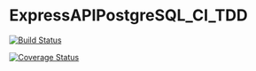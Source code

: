 # ExpressAPIPostgreSQL_CI_TDD

[![Build Status](https://travis-ci.org/sspangsberg/ExpressAPIPostgreSQL_CI_TDD.svg?branch=master)](https://travis-ci.org/sspangsberg/ExpressAPIPostgreSQL_CI_TDD)
 
[![Coverage Status](https://coveralls.io/repos/github/sspangsberg/ExpressAPIPostgreSQL_CI_TDD/badge.svg?branch=04-first-test)](https://coveralls.io/github/sspangsberg/ExpressAPIPostgreSQL_CI_TDD?branch=04-first-test)